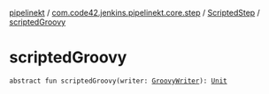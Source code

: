 [pipelinekt](../../index.md) / [com.code42.jenkins.pipelinekt.core.step](../index.md) / [ScriptedStep](index.md) / [scriptedGroovy](./scripted-groovy.md)

# scriptedGroovy

`abstract fun scriptedGroovy(writer: `[`GroovyWriter`](../../com.code42.jenkins.pipelinekt.core.writer/-groovy-writer/index.md)`): `[`Unit`](https://kotlinlang.org/api/latest/jvm/stdlib/kotlin/-unit/index.html)